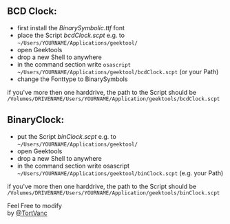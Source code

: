 ## BCD Clock:  
* first install the _BinarySymbolic.ttf_ font  
* place the Script _bcdClock.scpt_ e.g. to `~/Users/YOURNAME/Applications/geektool/`  
* open Geektools  
* drop a new Shell to anywhere  
* in the command section write `osascript ~/Users/YOURNAME/Applications/geektool/bcdClock.scpt` 
(or your Path)  
* change the Fonttype to BinarySymbols  
  
if you've more then one harddrive, the path to the Script should be `/Volumes/DRIVENAME/Users/YOURNAME/Application/geektools/bcdClock.scpt`  
  
  
## BinaryClock:  
* put the Script _binClock.scpt_ e.g. to `~/Users/YOURNAME/Applications/geektool/`  
* open Geektools  
* drop a new Shell to anywhere  
* in the command section write osascript `~/Users/YOURNAME/Applications/geektool/binClock.scpt`
(e.g. your Path)  
  
if you've more then one harddrive, the path to the Script should be `/Volumes/DRIVENAME/Users/YOURNAME/Application/geektools/binClock.scpt`  
  
Feel Free to modify    
by [@TortVanc](http://twitter.com/tortvanc "TortVanc@Twitter")  